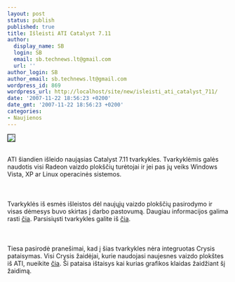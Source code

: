 ```yaml
---
layout: post
status: publish
published: true
title: Išleisti ATI Catalyst 7.11
author:
  display_name: SB
  login: SB
  email: sb.technews.lt@gmail.com
  url: ''
author_login: SB
author_email: sb.technews.lt@gmail.com
wordpress_id: 869
wordpress_url: http://localhost/site/new/isleisti_ati_catalyst_711/
date: '2007-11-22 18:56:23 +0200'
date_gmt: '2007-11-22 18:56:23 +0200'
categories:
- Naujienos
---
```

<div class="imgright"><img src="http://tbn0.google.com/images?q=tbn:zrQjPae7_qG1kM:http://www.sharkyextreme.com/img/2006/05/ask_ati/catalyst_logo.jpg" border="1"></div>
<p><br>ATI šiandien išleido naująsias Catalyst 7.11 tvarkykles. Tvarkyklėmis galės naudotis visi Radeon vaizdo plokščių turėtojai ir jei pas jų veiks Windows Vista, XP ar Linux operacinės sistemos.<br />
<br><br />
<br>Tvarkyklės iš esmės išleistos dėl naujųjų vaizdo plokščių pasirodymo ir visas dėmesys buvo skirtas į darbo pastovumą. Daugiau informacijos galima rasti <a class="ns" href="http://game.amd.com/us-en/latest_news.aspx?id=AMD000000016">čia</a>. Parsisiųsti tvarkykles galite iš <a class="ns" href="http://ati.amd.com/support/driver.html">čia</a>.<br />
<br><br />
<br>Tiesa pasirodė pranešimai, kad į šias tvarkykles nėra integruotas Crysis pataisymas. Visi Crysis žaidėjai, kurie naudojasi naujesnes vaizdo plokštes iš ATI, nueikite <a class="ns" href="http://support.ati.com/ics/support/default.asp?deptID=894&task=knowledge&questionID=30533">čia</a>. Ši pataisa ištaisys kai kurias grafikos klaidas žaidžiant šį žaidimą.<br />
<br></p>
